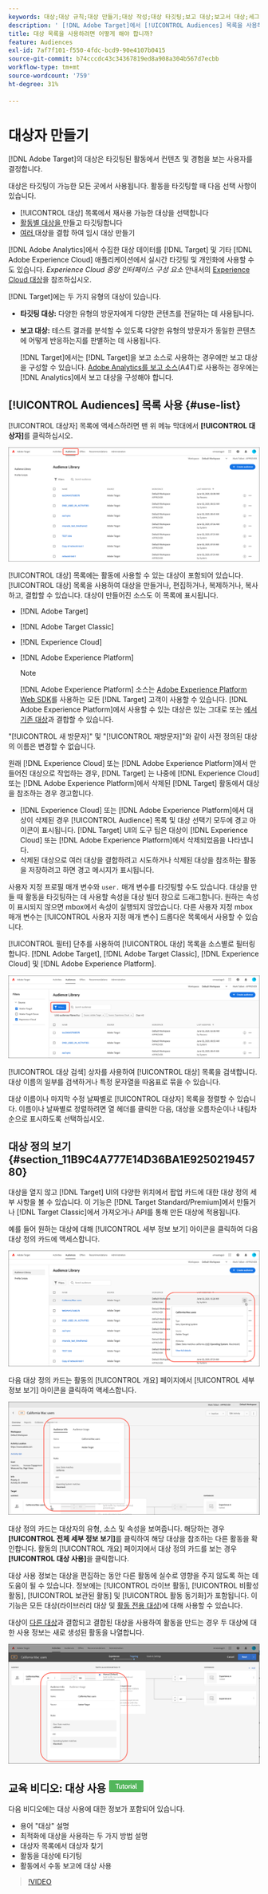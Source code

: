 ```yaml
---
keywords: 대상;대상 규칙;대상 만들기;대상 작성;대상 타깃팅;보고 대상;보고서 대상;세그먼트;사용자 지정 프로필 매개 변수;대상 정의;대상 목록
description: ' [!DNL Adobe Target]에서 [!UICONTROL Audiences] 목록을 사용하는 방법을 알아봅니다.'
title: 대상 목록을 사용하려면 어떻게 해야 합니까?
feature: Audiences
exl-id: 7af7f101-f550-4fdc-bcd9-90e4107b0415
source-git-commit: b74cccdc43c34367819ed8a908a304b567d7ecbb
workflow-type: tm+mt
source-wordcount: '759'
ht-degree: 31%

---
```


# 대상자 만들기

[!DNL Adobe Target]의 대상은 타깃팅된 활동에서 컨텐츠 및 경험을 보는 사용자를 결정합니다.

대상은 타깃팅이 가능한 모든 곳에서 사용됩니다. 활동을 타깃팅할 때 다음 선택 사항이 있습니다.

* [!UICONTROL 대상] 목록에서 재사용 가능한 대상을 선택합니다
* [활동별 대상을 ](/help/c-target/creating-activity-only-audience.md) 만들고 타깃팅합니다
* [여러 ](/help/c-target/combining-multiple-audiences.md#concept_A7386F1EA4394BD2AB72399C225981E5) 대상을 결합 하여 임시 대상 만들기

[!DNL Adobe Analytics]에서 수집한 대상 데이터를 [!DNL Target] 및 기타 [!DNL Adobe Experience Cloud] 애플리케이션에서 실시간 타깃팅 및 개인화에 사용할 수도 있습니다. *Experience Cloud 중앙 인터페이스 구성 요소* 안내서의 [Experience Cloud 대상](https://experienceleague.adobe.com/docs/core-services/interface/audiences/audience-library.html?lang=ko-KR)을 참조하십시오.

[!DNL Target]에는 두 가지 유형의 대상이 있습니다.

* **타깃팅 대상:** 다양한 유형의 방문자에게 다양한 콘텐츠를 전달하는 데 사용됩니다.
* **보고 대상:** 테스트 결과를 분석할 수 있도록 다양한 유형의 방문자가 동일한 콘텐츠에 어떻게 반응하는지를 판별하는 데 사용됩니다.

   [!DNL Target]에서는 [!DNL Target]을 보고 소스로 사용하는 경우에만 보고 대상을 구성할 수 있습니다. [ Adobe Analytics를 보고 소스](/help/c-integrating-target-with-mac/a4t/a4t.md)(A4T)로 사용하는 경우에는 [!DNL Analytics]에서 보고 대상을 구성해야 합니다.

## [!UICONTROL Audiences] 목록 사용 {#use-list}

[!UICONTROL 대상자] 목록에 액세스하려면 맨 위 메뉴 막대에서 **[!UICONTROL 대상자]**&#x200B;를 클릭하십시오.

![대상 목록](assets/audiences_list.png)

[!UICONTROL 대상] 목록에는 활동에 사용할 수 있는 대상이 포함되어 있습니다. [!UICONTROL 대상] 목록을 사용하여 대상을 만들거나, 편집하거나, 복제하거나, 복사하고, 결합할 수 있습니다. 대상이 만들어진 소스도 이 목록에 표시됩니다.

* [!DNL Adobe Target]
* [!DNL Adobe Target Classic]
* [!DNL Experience Cloud]
* [!DNL Adobe Experience Platform]

   >[!NOTE]
   >
   >[!DNL Adobe Experience Platform] 소스는 [Adobe Experience Platform Web SDK](/help/c-implementing-target/c-implementing-target-for-client-side-web/aep-web-sdk.md)를 사용하는 모든 [!DNL Target] 고객이 사용할 수 있습니다. [!DNL Adobe Experience Platform]에서 사용할 수 있는 대상은 있는 그대로 또는 [에서 기존 대상](/help/c-target/combining-multiple-audiences.md)과 결합할 수 있습니다.

&quot;[!UICONTROL 새 방문자]&quot; 및 &quot;[!UICONTROL 재방문자]&quot;와 같이 사전 정의된 대상의 이름은 변경할 수 없습니다.

원래 [!DNL Experience Cloud] 또는 [!DNL Adobe Experience Platform]에서 만들어진 대상으로 작업하는 경우, [!DNL Target] 는 나중에 [!DNL Experience Cloud] 또는 [!DNL Adobe Experience Platform]에서 삭제된 [!DNL Target] 활동에서 대상을 참조하는 경우 경고합니다.

* [!DNL Experience Cloud] 또는 [!DNL Adobe Experience Platform]에서 대상이 삭제된 경우 [!UICONTROL Audience] 목록 및 대상 선택기 모두에 경고 아이콘이 표시됩니다. [!DNL Target] UI의 도구 팁은 대상이 [!DNL Experience Cloud] 또는 [!DNL Adobe Experience Platform]에서 삭제되었음을 나타냅니다.
* 삭제된 대상으로 여러 대상을 결합하려고 시도하거나 삭제된 대상을 참조하는 활동을 저장하려고 하면 경고 메시지가 표시됩니다.

사용자 지정 프로필 매개 변수와 `user.` 매개 변수를 타깃팅할 수도 있습니다. 대상을 만들 때 활동을 타깃팅하는 데 사용할 속성을 대상 빌더 창으로 드래그합니다. 원하는 속성이 표시되지 않으면 mbox에서 속성이 실행되지 않았습니다. 다른 사용자 지정 mbox 매개 변수는 [!UICONTROL 사용자 지정 매개 변수] 드롭다운 목록에서 사용할 수 있습니다.

[!UICONTROL 필터] 단추를 사용하여 [!UICONTROL 대상] 목록을 소스별로 필터링합니다. [!DNL Adobe Target], [!DNL Adobe Target Classic], [!DNL Experience Cloud] 및 [!DNL Adobe Experience Platform].

![대상 목록의 필터   옵션](assets/filters.png)

[!UICONTROL 대상 검색] 상자를 사용하여 [!UICONTROL 대상] 목록을 검색합니다. 대상 이름의 일부를 검색하거나 특정 문자열을 따옴표로 묶을 수 있습니다.

대상 이름이나 마지막 수정 날짜별로 [!UICONTROL 대상자] 목록을 정렬할 수 있습니다. 이름이나 날짜별로 정렬하려면 열 헤더를 클릭한 다음, 대상을 오름차순이나 내림차순으로 표시하도록 선택하십시오.

## 대상 정의 보기 {#section_11B9C4A777E14D36BA1E925021945780}

대상을 열지 않고 [!DNL Target] UI의 다양한 위치에서 팝업 카드에 대한 대상 정의 세부 사항을 볼 수 있습니다. 이 기능은 [!DNL Target Standard/Premium]에서 만들거나 [!DNL Target Classic]에서 가져오거나 API를 통해 만든 대상에 적용됩니다.

예를 들어 원하는 대상에 대해 [!UICONTROL 세부 정보 보기] 아이콘을 클릭하여 다음 대상 정의 카드에 액세스합니다.

![활동 > 대상 정의](assets/audience_definition_list.png)

다음 대상 정의 카드는 활동의 [!UICONTROL 개요] 페이지에서 [!UICONTROL 세부 정보 보기] 아이콘을 클릭하여 액세스합니다.

![활동 > 대상 정의](assets/view-details-activity-overview.png)

대상 정의 카드는 대상자의 유형, 소스 및 속성을 보여줍니다. 해당하는 경우 **[!UICONTROL 전체 세부 정보 보기]**&#x200B;를 클릭하여 해당 대상을 참조하는 다른 활동을 확인합니다. 활동의 [!UICONTROL 개요] 페이지에서 대상 정의 카드를 보는 경우 **[!UICONTROL 대상 사용]**&#x200B;을 클릭합니다.

대상 사용 정보는 대상을 편집하는 동안 다른 활동에 실수로 영향을 주지 않도록 하는 데 도움이 될 수 있습니다. 정보에는 [!UICONTROL 라이브 활동], [!UICONTROL 비활성 활동], [!UICONTROL 보관된 활동] 및 [!UICONTROL 활동 동기화]가 포함됩니다. 이 기능은 모든 대상(라이브러리 대상 및 [활동 전용 대상](/help/c-target/creating-activity-only-audience.md#concept_A6BADCF530ED4AE1852E677FEBE68483))에 대해 사용할 수 있습니다.

대상이 [다른 대상](/help/c-target/combining-multiple-audiences.md)과 결합되고 결합된 대상을 사용하여 활동을 만드는 경우 두 대상에 대한 사용 정보는 새로 생성된 활동을 나열합니다.

![](assets/audience_definition_list_usage.png)

<!--The following audience definition card is for an audience imported from the Adobe Experience Cloud. In this instance, the audience was imported from Adobe Audience Manager (AAM).

![Usage tab on Audience Definition card](assets/audience_definition_mc.png)

The following details are available for these imported audience types:

| Audience Type | Details |
|--- |--- |
|Mobile audience|Marketing Name, Vendor, and Model.<br>The `matches | does not match` operator displays instead of `equals | does not equal`<br>![Imported Mobile Audience](/help/c-target/c-audiences/assets/imported_mobile_audience.png).|
|Visitor-behavior audience|**user.categoryAffinity:** `categoryAffinity` with `FAVORITE` parameter.<br>![Imported Category Affinity](/help/c-target/c-audiences/assets/imported_category_affinity.png)<br>**Monitoring:** Monitoring service equals true.<br>**No Monitoring Service:** Monitoring service equals false.<br>![Imported Monitoring](/help/c-target/c-audiences/assets/imported_monitoring.png)|
|Audiences using the NOT operator|**Single Rule:** Target displays the audience in the format `[All Visitor AND [NOT [rule]`. Single NOT rule displays with AND with `AllVisitor` audience.<br>![Imported Not Audience](/help/c-target/c-audiences/assets/imported_not_audience.png)|

Keep the following points in mind as you work with imported audiences:

* Expression target audiences are no longer supported in Target Standard/Premium. 
* Target Standard/Premium does not support some deprecated audiences or has improved operators for ease of use. Because of this, the definition of an imported audience, although working as per definition, does not mean that same is now available for creation in the Standard/Premium interface. For example, Social Audiences are visible with their rules but Target Standard/Premium does not allow social audiences to be created.-->

## 교육 비디오: 대상 사용 ![자습서 배지](/help/assets/tutorial.png)

다음 비디오에는 대상 사용에 대한 정보가 포함되어 있습니다.

* 용어 &quot;대상&quot; 설명
* 최적화에 대상을 사용하는 두 가지 방법 설명
* 대상자 목록에서 대상자 찾기
* 활동을 대상에 타기팅
* 활동에서 수동 보고에 대상 사용

>[!VIDEO](https://video.tv.adobe.com/v/17398)
